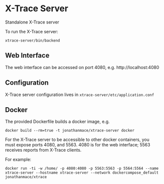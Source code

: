 # X-Trace Server

Standalone X-Trace server

To run the X-Trace server:

```
xtrace-server/bin/backend
```

## Web Interface

The web interface can be accessed on port 4080, e.g. http://localhost:4080

## Configuration

X-Trace server configuration lives in `xtrace-server/etc/application.conf`

## Docker

The provided Dockerfile builds a docker image, e.g.

```
docker build --rm=true -t jonathanmace/xtrace-server docker
```

For the X-Trace server to be accessible to other docker containers, you must expose ports 4080, and 5563.  4080 is for the web interface; 5563 receives reports from X-Trace clients.

For example:

```
docker run -ti -w /home/ -p 4080:4080 -p 5563:5563 -p 5564:5564 --name xtrace-server --hostname xtrace-server --network dockercompose_default jonathanmace/xtrace
```